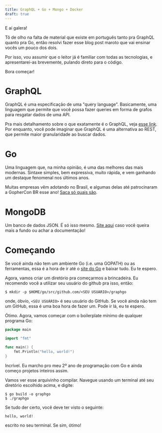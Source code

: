```yaml
---
title: GraphQL + Go + Mongo + Docker
draft: true
---
```


E aí galera!

Tô de olho na falta de material que existe em português tanto pra GraphQL quanto pra Go, então resolvi fazer esse blog post maroto que vai ensinar vocês um pouco dos dois.

Por isso, vou assumir que o leitor já é familiar com todas as tecnologias, e apresentarei-as brevemente, pulando direto para o código.

Bora começar!

# GraphQL

GraphQL é uma especificação de uma "query language". Basicamente, uma linguagem que permite que você possa fazer queries em forma de grafos para resgatar dados de uma API.

Pra mais detalhamento sobre o que exatamente é o GraphQL, veja [esse link](https://graphql.org). Por enquanto, você pode imaginar que GraphQL é uma alternativa ao REST, que permite maior granularidade ao buscar dados.

# Go

Uma linguagem que, na minha opinião, é uma das melhores das mais modernas. Sintaxe simples, bem expressiva, muito rápida, e vem ganhando um destaque fenomenal nos últimos anos.

Muitas empresas vêm adotando no Brasil, e algumas delas até patrocinaram a GopherCon BR esse ano! [Saca só quais são](https://2017.gopherconbr.org/#sponsors).

# MongoDB

Um banco de dados JSON. É só isso mesmo. [Site aqui](https://mongodb.org) caso você queira mais a fundo ou achar a documentação!

# Começando

Se você ainda não tem um ambiente Go (i.e. uma GOPATH) ou as ferramentas, essa é a hora de ir até o [site do Go](https://golang.org) e baixar tudo. Eu te espero.

Agora, vamos criar um diretório pra começarmos a brincadeira. Eu recomendo você a utilizar seu usuário do github pra isso, então:

    $ mkdir -p $HOME/go/src/github.com/<SEU USUARIO>/graphgo

onde, óbvio, `<SEU USUÁRIO>` é seu usuário do GitHub. Se você ainda não tem um GitHub, essa é uma boa hora de fazer um. Pode ir lá, eu te espero.

Ótimo. Agora, vamos começar com o boilerplate mínimo de qualquer programa Go:

```go
package main

import "fmt"

func main() {
    fmt.Println("hello, world!")
}
```

Incrível. Eu marcho pro meu 2º ano de programação com Go e ainda começo projetos inteiros assim.

Vamos ver esse arquivinho compilar. Navegue usando um terminal até seu diretório escolhido acima, e digite:

    $ go build -o graphgo
    $ ./graphgo

Se tudo der certo, você deve ter visto o seguinte:

    hello, world!

escrito no seu terminal. Se sim, ótimo!